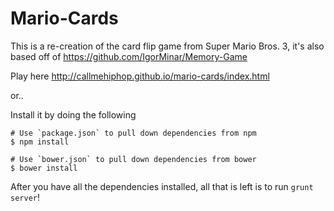 Mario-Cards
===========

This is a re-creation of the card flip game from Super Mario Bros. 3, it's also based off of <https://github.com/IgorMinar/Memory-Game>

Play here <http://callmehiphop.github.io/mario-cards/index.html>

or..

Install it by doing the following

```
# Use `package.json` to pull down dependencies from npm
$ npm install

# Use `bower.json` to pull down dependencies from bower
$ bower install
```

After you have all the dependencies installed, all that is left is to run `grunt server`!

